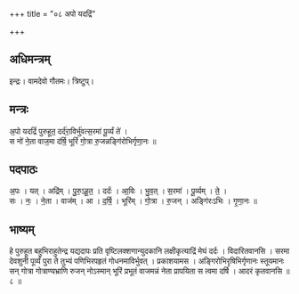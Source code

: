+++
title = "०८ अपो यदद्रिं"

+++
## अधिमन्त्रम्
इन्द्रः। वामदेवो गौतमः। त्रिष्टुप्।

## मन्त्रः
अ॒पो यदद्रिं॑ पुरुहूत॒ दर्द॑रा॒विर्भु॑वत्स॒रमा॑ पू॒र्व्यं ते॑ ।  
स नो॑ ने॒ता वाज॒मा द॑र्षि॒ भूरिं॑ गो॒त्रा रु॒जन्नङ्गि॑रोभिर्गृणा॒नः ॥

## पदपाठः
अ॒पः । यत् । अद्रि॑म् । पु॒रु॒ऽहू॒त॒ । दर्दः॑ । आ॒विः । भु॒व॒त् । स॒रमा॑ । पू॒र्व्यम् । ते॒ ।  
सः । नः॒ । ने॒ता । वाज॑म् । आ । द॒र्षि॒ । भूरि॑म् । गो॒त्रा । रु॒जन् । अङ्गि॑रःऽभिः । गृ॒णा॒नः ॥

## भाष्यम्
हे पुरुहूत बहुभिराहुतेन्द्र यद्यदापः प्रति वृष्टिलक्शणान्युदकानि लक्षीकृत्याद्रिं मेघं दर्दः । विदारितवानसि । सरमा देवशुनी पूर्व्यं पुरा ते तुभ्यं पणिभिरपहृतं गोधनमाविर्भुवत् । प्रकाशयामस । अङ्गिरोभिरृषिभिर्गृणानः स्तूयमानः सन् गोत्रा गोत्राण्यभ्राणि रुजन् नोऽस्मान् भूरिं प्रभूतं वाजमन्नं नेता प्रापयिता स त्वमा दर्षि । आदरं कृतवानसि ॥ ८ ॥